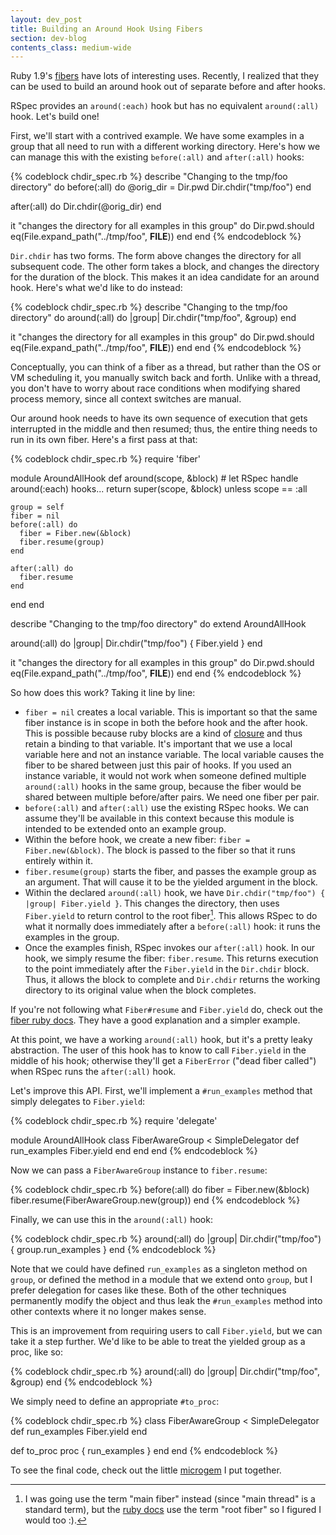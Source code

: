```yaml
---
layout: dev_post
title: Building an Around Hook Using Fibers
section: dev-blog
contents_class: medium-wide
---
```


Ruby 1.9's [fibers](http://ruby-doc.org/core-1.9.3/Fiber.html) have
lots of interesting uses. Recently, I realized that they can be used
to build an around hook out of separate before and after hooks.

RSpec provides an `around(:each)` hook but has no equivalent
`around(:all)` hook. Let's build one!

First, we'll start with a contrived example. We have some examples in a group
that all need to run with a different working directory. Here's
how we can manage this with the existing `before(:all)` and
`after(:all)` hooks:

{% codeblock chdir_spec.rb %}
describe "Changing to the tmp/foo directory" do
  before(:all) do
    @orig_dir = Dir.pwd
    Dir.chdir("tmp/foo")
  end

  after(:all) do
    Dir.chdir(@orig_dir)
  end

  it "changes the directory for all examples in this group" do
    Dir.pwd.should eq(File.expand_path("../tmp/foo", __FILE__))
  end
end
{% endcodeblock %}

`Dir.chdir` has two forms. The form above changes the directory for
all subsequent code. The other form takes a block, and changes the
directory for the duration of the block. This makes it an idea candidate
for an around hook. Here's what we'd like to do instead:

{% codeblock chdir_spec.rb %}
describe "Changing to the tmp/foo directory" do
  around(:all) do |group|
    Dir.chdir("tmp/foo", &group)
  end

  it "changes the directory for all examples in this group" do
    Dir.pwd.should eq(File.expand_path("../tmp/foo", __FILE__))
  end
end
{% endcodeblock %}

Conceptually, you can think of a fiber as a thread, but rather than the
OS or VM scheduling it, you manually switch back and forth. Unlike with
a thread, you don't have to worry about race conditions when modifying
shared process memory, since all context switches are manual.

Our around hook needs to have its own sequence of execution that gets
interrupted in the middle and then resumed; thus, the entire thing
needs to run in its own fiber.  Here's a first pass at that:

{% codeblock chdir_spec.rb %}
require 'fiber'

module AroundAllHook
  def around(scope, &block)
    # let RSpec handle around(:each) hooks...
    return super(scope, &block) unless scope == :all

    group = self
    fiber = nil
    before(:all) do
      fiber = Fiber.new(&block)
      fiber.resume(group)
    end

    after(:all) do
      fiber.resume
    end
  end
end

describe "Changing to the tmp/foo directory" do
  extend AroundAllHook

  around(:all) do |group|
    Dir.chdir("tmp/foo") { Fiber.yield }
  end

  it "changes the directory for all examples in this group" do
    Dir.pwd.should eq(File.expand_path("../tmp/foo", __FILE__))
  end
end
{% endcodeblock %}

So how does this work? Taking it line by line:

* `fiber = nil` creates a local variable. This is important so that the
  same fiber instance is in scope in both the before hook and the after
  hook. This is possible because ruby blocks are a kind of
  [closure][1] and thus retain a binding to that variable. It's
  important that we use a local variable here and not an instance
  variable. The local variable causes the fiber to be shared between
  just this pair of hooks. If you used an instance variable, it would
  not work when someone defined multiple `around(:all)` hooks in the
  same group, because the fiber would be shared between multiple
  before/after pairs. We need one fiber per pair.
* `before(:all)` and `after(:all)` use the existing RSpec hooks. We can
  assume they'll be available in this context because this module is
  intended to be extended onto an example group.
* Within the before hook, we create a new fiber: `fiber =
  Fiber.new(&block)`. The block is passed to the fiber so that it runs
  entirely within it.
* `fiber.resume(group)` starts the fiber, and passes the example group
  as an argument. That will cause it to be the yielded argument in the block.
* Within the declared `around(:all)` hook, we have `Dir.chdir("tmp/foo")
  { |group| Fiber.yield }`. This changes the directory, then uses
  `Fiber.yield` to return control to the root fiber[^foot]. This allows
  RSpec to do what it normally does immediately after a `before(:all)`
  hook: it runs the examples in the group.
* Once the examples finish, RSpec invokes our `after(:all)` hook. In our
  hook, we simply resume the fiber: `fiber.resume`. This returns
  execution to the point immediately after the `Fiber.yield` in the
  `Dir.chdir` block. Thus, it allows the block to complete and
  `Dir.chdir` returns the working directory to its original value
  when the block completes.

If you're not following what `Fiber#resume` and `Fiber.yield` do, 
check out the [fiber ruby docs](http://ruby-doc.org/core-1.9.3/Fiber.html).
They have a good explanation and a simpler example.

At this point, we have a working `around(:all)` hook, but it's a pretty
leaky abstraction. The user of this hook has to know to call
`Fiber.yield` in the middle of his hook; otherwise they'll get a
`FiberError` ("dead fiber called") when RSpec runs the `after(:all)` hook.

Let's improve this API. First, we'll implement a `#run_examples` method
that simply delegates to `Fiber.yield`:

{% codeblock chdir_spec.rb %}
require 'delegate'

module AroundAllHook
  class FiberAwareGroup < SimpleDelegator
    def run_examples
      Fiber.yield
    end
  end
end
{% endcodeblock %}

Now we can pass a `FiberAwareGroup` instance to `fiber.resume`:

{% codeblock chdir_spec.rb %}
before(:all) do
  fiber = Fiber.new(&block)
  fiber.resume(FiberAwareGroup.new(group))
end
{% endcodeblock %}

Finally, we can use this in the `around(:all)` hook:

{% codeblock chdir_spec.rb %}
around(:all) do |group|
  Dir.chdir("tmp/foo") { group.run_examples }
end
{% endcodeblock %}

Note that we could have defined `run_examples` as a singleton
method on `group`, or defined the method in a module
that we extend onto `group`, but I prefer delegation for
cases like these. Both of the other techniques permanently modify
the object and thus leak the `#run_examples` method into other
contexts where it no longer makes sense.

This is an improvement from requiring users to call `Fiber.yield`, but
we can take it a step further. We'd like to be able to treat the yielded
group as a proc, like so:

{% codeblock chdir_spec.rb %}
around(:all) do |group|
  Dir.chdir("tmp/foo", &group)
end
{% endcodeblock %}

We simply need to define an appropriate `#to_proc`:

{% codeblock chdir_spec.rb %}
class FiberAwareGroup < SimpleDelegator
  def run_examples
    Fiber.yield
  end

  def to_proc
    proc { run_examples }
  end
end
{% endcodeblock %}

To see the final code, check out the little
[microgem](https://gist.github.com/2005175) I put together.

[1]: http://en.wikipedia.org/wiki/Closure_(computer_science)

[^foot]: I was going use the term "main fiber" instead (since
         "main thread" is a standard term), but the [ruby
         docs](http://ruby-doc.org/core-1.9.3/Fiber.html#method-c-current)
         use the term "root fiber" so I figured I would too :).

